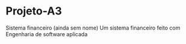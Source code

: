 # Projeto-A3
Sistema financeiro (ainda sem nome)
Um sistema financeiro feito com Engenharia de software aplicada